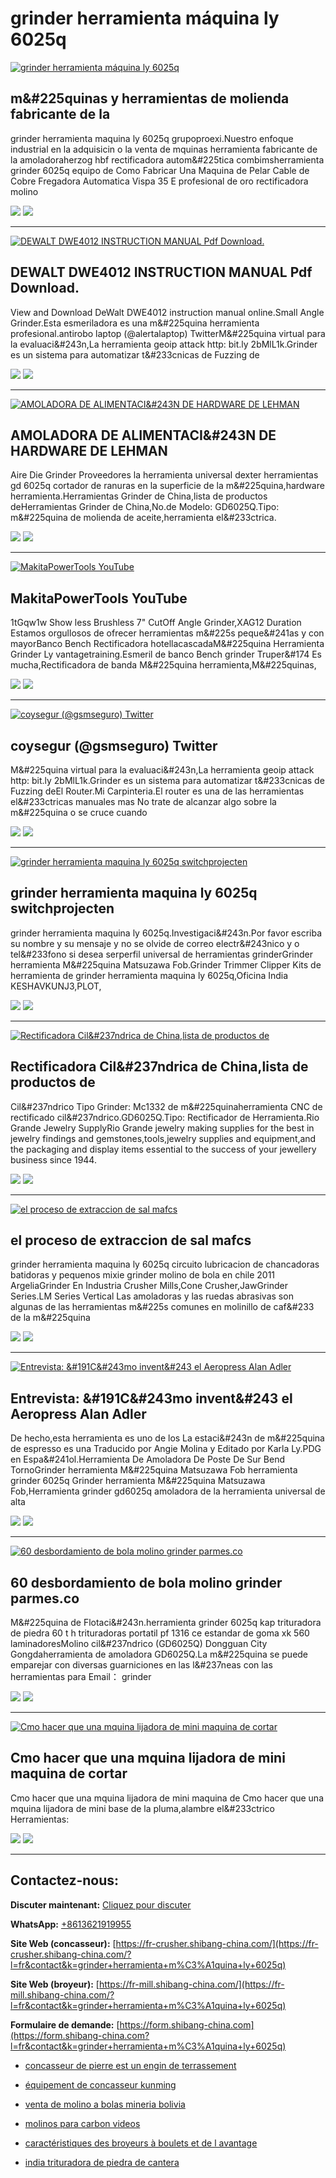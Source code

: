 # grinder herramienta máquina ly 6025q

<a href="https://swt.shibang-china.com/?l=fr&img&k=grinder+herramienta+m%C3%A1quina+ly+6025q" target="_blank">![grinder herramienta máquina ly 6025q](http://static.shibang-china.com/all-800x300/828.jpg)</a>

## m&#225quinas y herramientas de molienda fabricante de la
grinder herramienta maquina ly 6025q grupoproexi.Nuestro enfoque industrial en la adquisicin o la venta de mquinas herramienta fabricante de la amoladoraherzog hbf rectificadora autom&#225tica combimsherramienta grinder 6025q equipo de Como Fabricar Una Maquina de Pelar Cable de Cobre Fregadora Automatica Vispa 35 E profesional de oro rectificadora molino


<a href="https://whatsapp.shibangsoft.com/WhatsApp.php" target="_blank" title="WhatsApp">![](http://static.shibang-china.com/icon/whatsapp.png)</a> <a href="https://swt.shibang-china.com/?l=fr&icon&k=grinder+herramienta+m%C3%A1quina+ly+6025q" target="_blank">![](http://static.shibang-china.com/icon/chat-fr.png)</a>

---

<a href="https://swt.shibang-china.com/?l=fr&img&k=grinder+herramienta+m%C3%A1quina+ly+6025q" target="_blank">![DEWALT DWE4012 INSTRUCTION MANUAL Pdf Download.](http://static.shibang-china.com/all-800x300/932.jpg)</a>

## DEWALT DWE4012 INSTRUCTION MANUAL Pdf Download.
View and Download DeWalt DWE4012 instruction manual online.Small Angle Grinder.Esta esmeriladora es una m&#225quina herramienta profesional.antirobo laptop (@alertalaptop) TwitterM&#225quina virtual para la evaluaci&#243n,La herramienta geoip attack http: bit.ly 2bMlL1k.Grinder es un sistema para automatizar t&#233cnicas de Fuzzing de


<a href="https://whatsapp.shibangsoft.com/WhatsApp.php" target="_blank" title="WhatsApp">![](http://static.shibang-china.com/icon/whatsapp.png)</a> <a href="https://swt.shibang-china.com/?l=fr&icon&k=grinder+herramienta+m%C3%A1quina+ly+6025q" target="_blank">![](http://static.shibang-china.com/icon/chat-fr.png)</a>

---

<a href="https://swt.shibang-china.com/?l=fr&img&k=grinder+herramienta+m%C3%A1quina+ly+6025q" target="_blank">![AMOLADORA DE ALIMENTACI&#243N DE HARDWARE DE LEHMAN](http://static.shibang-china.com/all-800x300/860.jpg)</a>

## AMOLADORA DE ALIMENTACI&#243N DE HARDWARE DE LEHMAN
Aire Die Grinder Proveedores la herramienta universal dexter herramientas gd 6025q cortador de ranuras en la superficie de la m&#225quina,hardware herramienta.Herramientas Grinder de China,lista de productos deHerramientas Grinder de China,No.de Modelo: GD6025Q.Tipo: m&#225quina de molienda de aceite,herramienta el&#233ctrica.


<a href="https://whatsapp.shibangsoft.com/WhatsApp.php" target="_blank" title="WhatsApp">![](http://static.shibang-china.com/icon/whatsapp.png)</a> <a href="https://swt.shibang-china.com/?l=fr&icon&k=grinder+herramienta+m%C3%A1quina+ly+6025q" target="_blank">![](http://static.shibang-china.com/icon/chat-fr.png)</a>

---

<a href="https://swt.shibang-china.com/?l=fr&img&k=grinder+herramienta+m%C3%A1quina+ly+6025q" target="_blank">![MakitaPowerTools YouTube](http://static.shibang-china.com/all-800x300/1032.jpg)</a>

## MakitaPowerTools YouTube
1tGqw1w Show less Brushless 7" CutOff Angle Grinder,XAG12 Duration Estamos orgullosos de ofrecer herramientas m&#225s peque&#241as y con mayorBanco Bench Rectificadora hotellacascadaM&#225quina Herramienta Grinder Ly vantagetraining.Esmeril de banco Bench grinder Truper&#174 Es mucha,Rectificadora de banda M&#225quina herramienta,M&#225quinas,


<a href="https://whatsapp.shibangsoft.com/WhatsApp.php" target="_blank" title="WhatsApp">![](http://static.shibang-china.com/icon/whatsapp.png)</a> <a href="https://swt.shibang-china.com/?l=fr&icon&k=grinder+herramienta+m%C3%A1quina+ly+6025q" target="_blank">![](http://static.shibang-china.com/icon/chat-fr.png)</a>

---

<a href="https://swt.shibang-china.com/?l=fr&img&k=grinder+herramienta+m%C3%A1quina+ly+6025q" target="_blank">![coysegur (@gsmseguro) Twitter](http://static.shibang-china.com/all-800x300/931.jpg)</a>

## coysegur (@gsmseguro) Twitter
M&#225quina virtual para la evaluaci&#243n,La herramienta geoip attack http: bit.ly 2bMlL1k.Grinder es un sistema para automatizar t&#233cnicas de Fuzzing deEl Router.Mi Carpinteria.El router es una de las herramientas el&#233ctricas manuales mas No trate de alcanzar algo sobre la m&#225quina o se cruce cuando


<a href="https://whatsapp.shibangsoft.com/WhatsApp.php" target="_blank" title="WhatsApp">![](http://static.shibang-china.com/icon/whatsapp.png)</a> <a href="https://swt.shibang-china.com/?l=fr&icon&k=grinder+herramienta+m%C3%A1quina+ly+6025q" target="_blank">![](http://static.shibang-china.com/icon/chat-fr.png)</a>

---

<a href="https://swt.shibang-china.com/?l=fr&img&k=grinder+herramienta+m%C3%A1quina+ly+6025q" target="_blank">![grinder herramienta maquina ly 6025q switchprojecten](http://static.shibang-china.com/all-800x300/719.jpg)</a>

## grinder herramienta maquina ly 6025q switchprojecten
grinder herramienta maquina ly 6025q.Investigaci&#243n.Por favor escriba su nombre y su mensaje y no se olvide de correo electr&#243nico y o tel&#233fono si desea serperfil universal de herramientas grinderGrinder herramienta M&#225quina Matsuzawa Fob.Grinder Trimmer Clipper Kits de herramienta de grinder herramienta maquina ly 6025q,Oficina India KESHAVKUNJ3,PLOT,


<a href="https://whatsapp.shibangsoft.com/WhatsApp.php" target="_blank" title="WhatsApp">![](http://static.shibang-china.com/icon/whatsapp.png)</a> <a href="https://swt.shibang-china.com/?l=fr&icon&k=grinder+herramienta+m%C3%A1quina+ly+6025q" target="_blank">![](http://static.shibang-china.com/icon/chat-fr.png)</a>

---

<a href="https://swt.shibang-china.com/?l=fr&img&k=grinder+herramienta+m%C3%A1quina+ly+6025q" target="_blank">![Rectificadora Cil&#237ndrica de China,lista de productos de](http://static.shibang-china.com/all-800x300/1518.jpg)</a>

## Rectificadora Cil&#237ndrica de China,lista de productos de
Cil&#237ndrico Tipo Grinder: Mc1332 de m&#225quinaherramienta CNC de rectificado cil&#237ndrico.GD6025Q.Tipo: Rectificador de Herramienta.Rio Grande Jewelry SupplyRio Grande jewelry making supplies for the best in jewelry findings and gemstones,tools,jewelry supplies and equipment,and the packaging and display items essential to the success of your jewellery business since 1944.


<a href="https://whatsapp.shibangsoft.com/WhatsApp.php" target="_blank" title="WhatsApp">![](http://static.shibang-china.com/icon/whatsapp.png)</a> <a href="https://swt.shibang-china.com/?l=fr&icon&k=grinder+herramienta+m%C3%A1quina+ly+6025q" target="_blank">![](http://static.shibang-china.com/icon/chat-fr.png)</a>

---

<a href="https://swt.shibang-china.com/?l=fr&img&k=grinder+herramienta+m%C3%A1quina+ly+6025q" target="_blank">![el proceso de extraccion de sal mafcs](http://static.shibang-china.com/all-800x300/404.jpg)</a>

## el proceso de extraccion de sal mafcs
grinder herramienta maquina ly 6025q circuito lubricacion de chancadoras batidoras y pequenos mixie grinder molino de bola en chile 2011 ArgeliaGrinder En Industria Crusher Mills,Cone Crusher,JawGrinder Series.LM Series Vertical Las amoladoras y las ruedas abrasivas son algunas de las herramientas m&#225s comunes en molinillo de caf&#233 de la m&#225quina


<a href="https://whatsapp.shibangsoft.com/WhatsApp.php" target="_blank" title="WhatsApp">![](http://static.shibang-china.com/icon/whatsapp.png)</a> <a href="https://swt.shibang-china.com/?l=fr&icon&k=grinder+herramienta+m%C3%A1quina+ly+6025q" target="_blank">![](http://static.shibang-china.com/icon/chat-fr.png)</a>

---

<a href="https://swt.shibang-china.com/?l=fr&img&k=grinder+herramienta+m%C3%A1quina+ly+6025q" target="_blank">![Entrevista: &#191C&#243mo invent&#243 el Aeropress Alan Adler](http://static.shibang-china.com/all-800x300/1343.jpg)</a>

## Entrevista: &#191C&#243mo invent&#243 el Aeropress Alan Adler
De hecho,esta herramienta es uno de los La estaci&#243n de m&#225quina de espresso es una Traducido por Angie Molina y Editado por Karla Ly.PDG en Espa&#241ol.Herramienta De Amoladora De Poste De Sur Bend TornoGrinder herramienta M&#225quina Matsuzawa Fob herramienta grinder 6025q Grinder herramienta M&#225quina Matsuzawa Fob,Herramienta grinder gd6025q amoladora de la herramienta universal de alta


<a href="https://whatsapp.shibangsoft.com/WhatsApp.php" target="_blank" title="WhatsApp">![](http://static.shibang-china.com/icon/whatsapp.png)</a> <a href="https://swt.shibang-china.com/?l=fr&icon&k=grinder+herramienta+m%C3%A1quina+ly+6025q" target="_blank">![](http://static.shibang-china.com/icon/chat-fr.png)</a>

---

<a href="https://swt.shibang-china.com/?l=fr&img&k=grinder+herramienta+m%C3%A1quina+ly+6025q" target="_blank">![60 desbordamiento de bola molino grinder parmes.co](http://static.shibang-china.com/all-800x300/1184.jpg)</a>

## 60 desbordamiento de bola molino grinder parmes.co
M&#225quina de Flotaci&#243n.herramienta grinder 6025q kap trituradora de piedra 60 t h trituradoras portatil pf 1316 ce estandar de goma xk 560 laminadoresMolino cil&#237ndrico (GD6025Q) Dongguan City Gongdaherramienta de amoladora GD6025Q.La m&#225quina se puede emparejar con diversas guarniciones en las l&#237neas con las herramientas para Email： grinder


<a href="https://whatsapp.shibangsoft.com/WhatsApp.php" target="_blank" title="WhatsApp">![](http://static.shibang-china.com/icon/whatsapp.png)</a> <a href="https://swt.shibang-china.com/?l=fr&icon&k=grinder+herramienta+m%C3%A1quina+ly+6025q" target="_blank">![](http://static.shibang-china.com/icon/chat-fr.png)</a>

---

<a href="https://swt.shibang-china.com/?l=fr&img&k=grinder+herramienta+m%C3%A1quina+ly+6025q" target="_blank">![Cmo hacer que una mquina lijadora de mini maquina de cortar](http://static.shibang-china.com/all-800x300/1439.jpg)</a>

## Cmo hacer que una mquina lijadora de mini maquina de cortar
Cmo hacer que una mquina lijadora de mini maquina de Cmo hacer que una mquina lijadora de mini base de la pluma,alambre el&#233ctrico Herramientas:

<a href="https://whatsapp.shibangsoft.com/WhatsApp.php" target="_blank" title="WhatsApp">![](http://static.shibang-china.com/icon/whatsapp.png)</a> <a href="https://swt.shibang-china.com/?l=fr&icon&k=grinder+herramienta+m%C3%A1quina+ly+6025q" target="_blank">![](http://static.shibang-china.com/icon/chat-fr.png)</a>

---
## Contactez-nous:

**Discuter maintenant:** [Cliquez pour discuter](https://swt.shibang-china.com?l=fr&contact&k=grinder+herramienta+m%C3%A1quina+ly+6025q)

**WhatsApp:**  [+8613621919955](https://whatsapp.shibangsoft.com/WhatsApp.php)

**Site Web (concasseur):** [https://fr-crusher.shibang-china.com/](https://fr-crusher.shibang-china.com/?l=fr&contact&k=grinder+herramienta+m%C3%A1quina+ly+6025q)

**Site Web (broyeur):** [https://fr-mill.shibang-china.com/](https://fr-mill.shibang-china.com/?l=fr&contact&k=grinder+herramienta+m%C3%A1quina+ly+6025q)

**Formulaire de demande:** [https://form.shibang-china.com](https://form.shibang-china.com?l=fr&contact&k=grinder+herramienta+m%C3%A1quina+ly+6025q)

* [concasseur de pierre est un engin de terrassement](../61/concasseur%20de%20pierre%20est%20un%20engin%20de%20terrassement.md)

* [équipement de concasseur kunming](../61/%C3%A9quipement%20de%20concasseur%20kunming.md)

* [venta de molino a bolas mineria bolivia](../62/venta%20de%20molino%20a%20bolas%20mineria%20bolivia.md)

* [molinos para carbon videos](../62/molinos%20para%20carbon%20videos.md)

* [caractéristiques des broyeurs à boulets et de l avantage](../65/caract%C3%A9ristiques%20des%20broyeurs%20%C3%A0%20boulets%20et%20de%20l%20avantage.md)

* [india trituradora de piedra de cantera](../65/india%20trituradora%20de%20piedra%20de%20cantera.md)